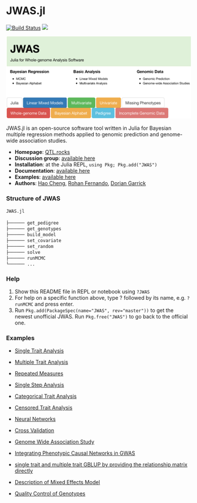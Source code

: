 # JWAS.jl

[![Build Status](https://travis-ci.org/reworkhow/JWAS.jl.svg?branch=master)](https://travis-ci.org/reworkhow/JWAS.jl)
[![](https://img.shields.io/badge/docs-latest-blue.svg)](https://reworkhow.github.io/JWAS.jl/latest)
<!---[![](https://img.shields.io/badge/docs-stable-blue.svg)](https://reworkhow.github.io/JWAS.jl/stable)--->

![JWAS](docs/src/assets/JWAS.png)

JWAS.jl is an open-source software tool written in Julia for Bayesian multiple regression methods applied to genomic prediction and genome-wide association studies.

* **Homepage**: [QTL.rocks](https://QTL.rocks)
* **Discussion group**: [available here](https://groups.io/g/qtlrocks)
* **Installation**: at the Julia REPL, `using Pkg; Pkg.add("JWAS")`
* **Documentation**: [available here](http://reworkhow.github.io/JWAS.jl/latest/)
* **Examples**: [available here](https://github.com/reworkhow/JWAS.jl/wiki)
* **Authors**: [Hao Cheng](http://qtl.rocks/chenglab.html), [Rohan Fernando](http://www.ans.iastate.edu/people/rohan-fernando), [Dorian Garrick](http://www.massey.ac.nz/massey/expertise/profile.cfm?stref=600130)



### Structure of JWAS

```
JWAS.jl

├────── get_pedigree
├────── get_genotypes
├────── build_model
├────── set_covariate
├────── set_random
├────── solve
├────── runMCMC
└────── ...
```

### Help

1. Show this README file in REPL or notebook using `?JWAS`
2. For help on a specific function above, type ? followed by its name, e.g. `?runMCMC` and press enter.
3. Run `Pkg.add(PackageSpec(name="JWAS", rev="master"))` to get the newest unofficial JWAS. Run `Pkg.free("JWAS")` to go back to the official one.

### Examples

 * [Single Trait Analysis](Single-Trait-Analysis)

 * [Multiple Trait Analysis](Multiple-Trait-Analysis)

 * [Repeated Measures](Repeated-Measures)

 * [Single Step Analysis](Single-Step-Analysis)

 * [Categorical Trait Analysis](Categorical-Trait-Analysis)

 * [Censored Trait Analysis](Censored-Trait-Analysis)

 * [Neural Networks](Neural-Networks)

 * [Cross Validation](Cross-Validation)	

 * [Genome Wide Association Study](GWAS)	

 * [Integrating Phenotypic Causal Networks in GWAS](Integrating-Phenotypic-Causal-Networks-in-GWAS)

 * [single trait and multiple trait GBLUP by providing the relationship matrix directly](single-trait-and-multiple-trait-GBLUP-by-providing-the-relationship-matrix-directly)

 * [Description of Mixed Effects Model](Description-of-Mixed-Effects-Model)

 * [Quality Control of Genotypes](Quality-Control-of-Genotypes)
